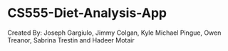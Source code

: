 # CS555-Diet-Analysis-App
Created By: Joseph Gargiulo, Jimmy Colgan, Kyle Michael Pingue, Owen Treanor, Sabrina Trestin and Hadeer Motair
